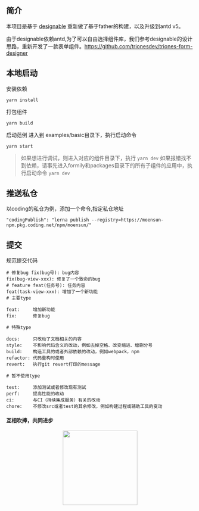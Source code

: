 ## 简介

本项目是基于 [designable](https://github.com/alibaba/designable) 重新做了基于father的构建，以及升级到antd v5。

由于designable依赖antd,为了可以自由选择组件库，我们参考designable的设计思路，重新开发了一款表单组件。https://github.com/trionesdev/triones-form-designer

## 本地启动

安装依赖

```
yarn install
```

打包组件

```
yarn build
```

启动范例
进入到 examples/basic目录下，执行启动命令

```
yarn start
```

> 如果想进行调试，则进入对应的组件目录下，执行 `yarn dev`
> 如果报错找不到依赖，请事先进入formily和packages目录下的所有子组件的应用中，执行启动命令 `yarn dev`

## 推送私仓

以coding的私仓为例，添加一个命令,指定私仓地址

```
"codingPublish": "lerna publish --registry=https://moensun-npm.pkg.coding.net/npm/moensun/"
```

## 提交

规范提交代码

```
# 修复bug fix(bug号): bug内容
fix(bug-view-xxx): 修复了一个致命的bug
# feature feat(任务号): 任务内容
feat(task-view-xxx): 增加了一个新功能
# 主要type

feat:     增加新功能
fix:      修复bug

# 特殊type

docs:     只改动了文档相关的内容
style:    不影响代码含义的改动，例如去掉空格、改变缩进、增删分号
build:    构造工具的或者外部依赖的改动，例如webpack，npm
refactor: 代码重构时使用
revert:   执行git revert打印的message

# 暂不使用type

test:     添加测试或者修改现有测试
perf:     提高性能的改动
ci:       与CI（持续集成服务）有关的改动
chore:    不修改src或者test的其余修改，例如构建过程或辅助工具的变动

```

#### 互相吹捧，共同进步

<div style="width: 100%;text-align: center">
<img src="images/shuque_wx.jpg" width="200px" alt="">
</div>
